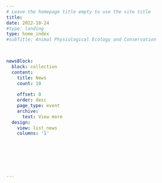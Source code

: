 ```yaml
---
# Leave the homepage title empty to use the site title
title:
date: 2022-10-24
#type: landing
type: home_index
#subTitle: Animal Physiological Ecology and Conservation


 
newsBlock:
  block: collection
  content:
    title: News
    count: 10
    
    offset: 0
    order: desc
    page_type: event
    archive: 
      text: View more
  design:
    view: list_news
    columns: '1' 
         

 




---
```

